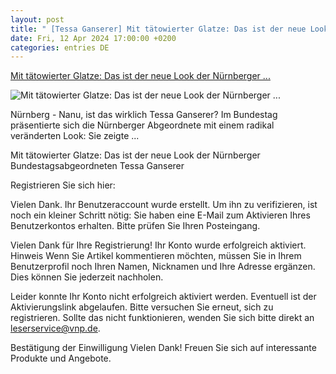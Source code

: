 ```yaml
---
layout: post
title: " [Tessa Ganserer] Mit tätowierter Glatze: Das ist der neue Look der Nürnberger ..."
date: Fri, 12 Apr 2024 17:00:00 +0200
categories: entries DE
---
```

[Mit tätowierter Glatze: Das ist der neue Look der Nürnberger ...](https://www.nn.de/region/mit-tatowierter-glatze-das-ist-der-neue-look-der-nurnberger-bundestagsabgeordneten-tessa-ganserer-1.14216771)

![Mit tätowierter Glatze: Das ist der neue Look der Nürnberger ...](https://images.nordbayern.de/image/contentid/policy:1.14216772:1712940130/urnnewsmldpa.com20090101240412-911-012571?f=2%3A1&h=630&m=FIT&w=1260&%24p%24f%24h%24m%24w=cf93d45)

Nürnberg - Nanu, ist das wirklich Tessa Ganserer? Im Bundestag präsentierte sich die Nürnberger Abgeordnete mit einem radikal veränderten Look: Sie zeigte ...

Mit tätowierter Glatze: Das ist der neue Look der Nürnberger Bundestagsabgeordneten Tessa Ganserer

Registrieren Sie sich hier:

Vielen Dank. Ihr Benutzeraccount wurde erstellt. Um ihn zu verifizieren, ist noch ein kleiner Schritt nötig: Sie haben eine E-Mail zum Aktivieren Ihres Benutzerkontos erhalten. Bitte prüfen Sie Ihren Posteingang.

Vielen Dank für Ihre Registrierung! Ihr Konto wurde erfolgreich aktiviert. Hinweis Wenn Sie Artikel kommentieren möchten, müssen Sie in Ihrem Benutzerprofil noch Ihren Namen, Nicknamen und Ihre Adresse ergänzen. Dies können Sie jederzeit nachholen.

Leider konnte Ihr Konto nicht erfolgreich aktiviert werden. Eventuell ist der Aktivierungslink abgelaufen. Bitte versuchen Sie erneut, sich zu registrieren. Sollte das nicht funktionieren, wenden Sie sich bitte direkt an leserservice@vnp.de.

Bestätigung der Einwilligung Vielen Dank! Freuen Sie sich auf interessante Produkte und Angebote.

